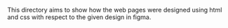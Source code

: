 This directory aims to show how the web pages were designed using html and css with respect to the given design in figma.
